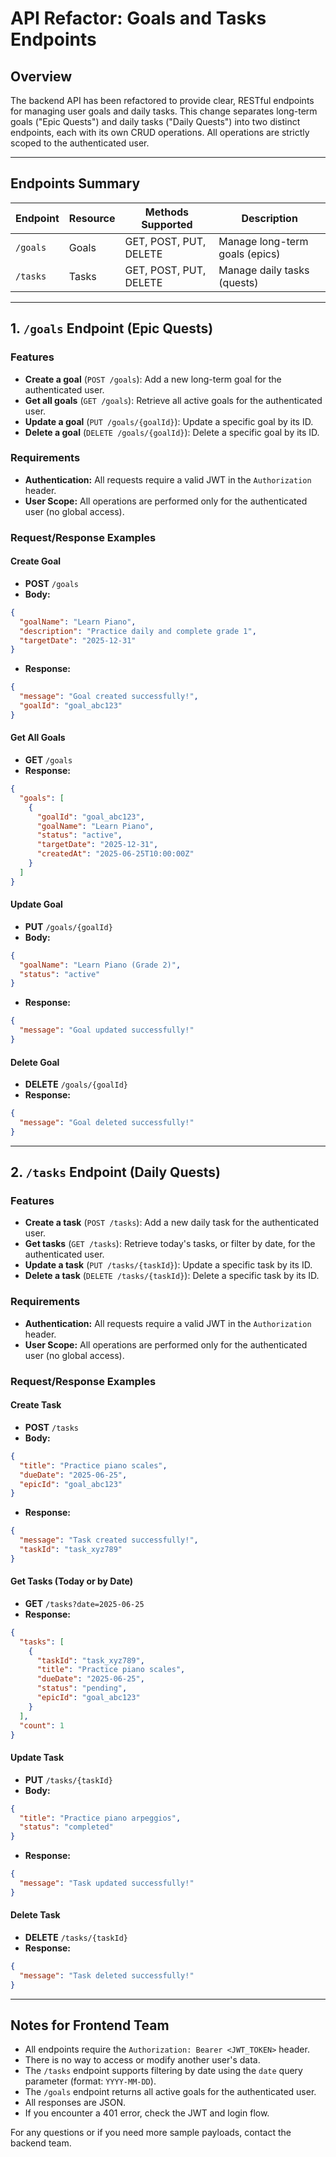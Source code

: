 # API Refactor: Goals and Tasks Endpoints

## Overview

The backend API has been refactored to provide clear, RESTful endpoints for managing user goals and daily tasks. This change separates long-term goals ("Epic Quests") and daily tasks ("Daily Quests") into two distinct endpoints, each with its own CRUD operations. All operations are strictly scoped to the authenticated user.

---

## Endpoints Summary

| Endpoint | Resource | Methods Supported      | Description                    |
| -------- | -------- | ---------------------- | ------------------------------ |
| `/goals` | Goals    | GET, POST, PUT, DELETE | Manage long-term goals (epics) |
| `/tasks` | Tasks    | GET, POST, PUT, DELETE | Manage daily tasks (quests)    |

---

## 1. `/goals` Endpoint (Epic Quests)

### Features

- **Create a goal** (`POST /goals`): Add a new long-term goal for the authenticated user.
- **Get all goals** (`GET /goals`): Retrieve all active goals for the authenticated user.
- **Update a goal** (`PUT /goals/{goalId}`): Update a specific goal by its ID.
- **Delete a goal** (`DELETE /goals/{goalId}`): Delete a specific goal by its ID.

### Requirements

- **Authentication:** All requests require a valid JWT in the `Authorization` header.
- **User Scope:** All operations are performed only for the authenticated user (no global access).

### Request/Response Examples

#### Create Goal

- **POST** `/goals`
- **Body:**

```json
{
  "goalName": "Learn Piano",
  "description": "Practice daily and complete grade 1",
  "targetDate": "2025-12-31"
}
```

- **Response:**

```json
{
  "message": "Goal created successfully!",
  "goalId": "goal_abc123"
}
```

#### Get All Goals

- **GET** `/goals`
- **Response:**

```json
{
  "goals": [
    {
      "goalId": "goal_abc123",
      "goalName": "Learn Piano",
      "status": "active",
      "targetDate": "2025-12-31",
      "createdAt": "2025-06-25T10:00:00Z"
    }
  ]
}
```

#### Update Goal

- **PUT** `/goals/{goalId}`
- **Body:**

```json
{
  "goalName": "Learn Piano (Grade 2)",
  "status": "active"
}
```

- **Response:**

```json
{
  "message": "Goal updated successfully!"
}
```

#### Delete Goal

- **DELETE** `/goals/{goalId}`
- **Response:**

```json
{
  "message": "Goal deleted successfully!"
}
```

---

## 2. `/tasks` Endpoint (Daily Quests)

### Features

- **Create a task** (`POST /tasks`): Add a new daily task for the authenticated user.
- **Get tasks** (`GET /tasks`): Retrieve today's tasks, or filter by date, for the authenticated user.
- **Update a task** (`PUT /tasks/{taskId}`): Update a specific task by its ID.
- **Delete a task** (`DELETE /tasks/{taskId}`): Delete a specific task by its ID.

### Requirements

- **Authentication:** All requests require a valid JWT in the `Authorization` header.
- **User Scope:** All operations are performed only for the authenticated user (no global access).

### Request/Response Examples

#### Create Task

- **POST** `/tasks`
- **Body:**

```json
{
  "title": "Practice piano scales",
  "dueDate": "2025-06-25",
  "epicId": "goal_abc123"
}
```

- **Response:**

```json
{
  "message": "Task created successfully!",
  "taskId": "task_xyz789"
}
```

#### Get Tasks (Today or by Date)

- **GET** `/tasks?date=2025-06-25`
- **Response:**

```json
{
  "tasks": [
    {
      "taskId": "task_xyz789",
      "title": "Practice piano scales",
      "dueDate": "2025-06-25",
      "status": "pending",
      "epicId": "goal_abc123"
    }
  ],
  "count": 1
}
```

#### Update Task

- **PUT** `/tasks/{taskId}`
- **Body:**

```json
{
  "title": "Practice piano arpeggios",
  "status": "completed"
}
```

- **Response:**

```json
{
  "message": "Task updated successfully!"
}
```

#### Delete Task

- **DELETE** `/tasks/{taskId}`
- **Response:**

```json
{
  "message": "Task deleted successfully!"
}
```

---

## Notes for Frontend Team

- All endpoints require the `Authorization: Bearer <JWT_TOKEN>` header.
- There is no way to access or modify another user's data.
- The `/tasks` endpoint supports filtering by date using the `date` query parameter (format: `YYYY-MM-DD`).
- The `/goals` endpoint returns all active goals for the authenticated user.
- All responses are JSON.
- If you encounter a 401 error, check the JWT and login flow.

For any questions or if you need more sample payloads, contact the backend team.
